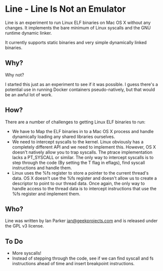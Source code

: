 Line - Line Is Not an Emulator
===

Line is an experiment to run Linux ELF binaries on Mac OS X without any
changes. It implements the bare minimum of Linux syscalls and the GNU
runtime dynamic linker.

It currently supports static binaries and very simple dynamically linked
binaries.


Why?
---

Why not?

I started this just as an experiment to see if it was possible. I guess
there's a potential use in running Docker containers pseudo-natively, but that
would be an awful lot of work.


How?
---

There are a number of challenges to getting Linux ELF binaries to run:

* We have to Map the ELF binaries in to a Mac OS X process and handle
  dynamically loading any shared libraries ourselves.
* We need to intercept syscalls to the kernel. Linux obviously has a
  completely different API and we need to implement this. However, OS X
  doesn't natively allow you to trap syscalls. The ptrace implementation
  lacks a PT_SYSCALL or similar. The only way to intercept syscalls is
  to step through the code (By setting the T flag in eflags), find syscall
  instructions and handle them.
* Linux uses the %fs register to store a pointer to the current thread's
  data. OS X doesn't use the %fs register and doesn't allow us to create
  a descriptor to point to our thread data. Once again, the only way to
  handle access to the thread data is to intercept instructions that use
  the %fs register and implement them.


Who?
---

Line was written by Ian Parker <ian@geekprojects.com> and is released under
the GPL v3 license.


To Do
---
* More syscalls!
* Instead of stepping through the code, see if we can find syscall and
  fs instructions ahead of time and insert breakpoint instructions.


